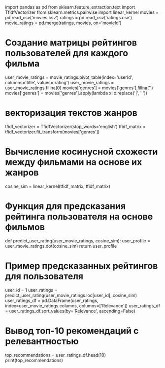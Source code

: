 import pandas as pd
from sklearn.feature_extraction.text import TfidfVectorizer
from sklearn.metrics.pairwise import linear_kernel
movies = pd.read_csv('movies.csv')
ratings = pd.read_csv('ratings.csv')
movie_ratings = pd.merge(ratings, movies, on='movieId')
# Создание матрицы рейтингов пользователей для каждого фильма
user_movie_ratings = movie_ratings.pivot_table(index='userId', columns='title', values='rating')
user_movie_ratings = user_movie_ratings.fillna(0)
movies['genres'] = movies['genres'].fillna('')
movies['genres'] = movies['genres'].apply(lambda x: x.replace('|', ' '))

#  векторизация текстов жанров
tfidf_vectorizer = TfidfVectorizer(stop_words='english')
tfidf_matrix = tfidf_vectorizer.fit_transform(movies['genres'])

# Вычисление косинусной схожести между фильмами на основе их жанров
cosine_sim = linear_kernel(tfidf_matrix, tfidf_matrix)

# Функция для предсказания рейтинга пользователя на основе фильмов
def predict_user_rating(user_movie_ratings, cosine_sim):
    user_profile = user_movie_ratings.dot(cosine_sim)
    return user_profile

# Пример предсказанных рейтингов для пользователя
user_id = 1
user_ratings = predict_user_rating(user_movie_ratings.loc[user_id], cosine_sim)
user_ratings_df = pd.DataFrame(user_ratings, index=user_movie_ratings.columns, columns=['Relevance'])
user_ratings_df = user_ratings_df.sort_values(by='Relevance', ascending=False)

# Вывод топ-10 рекомендаций с релевантностью
top_recommendations = user_ratings_df.head(10)
print(top_recommendations)

